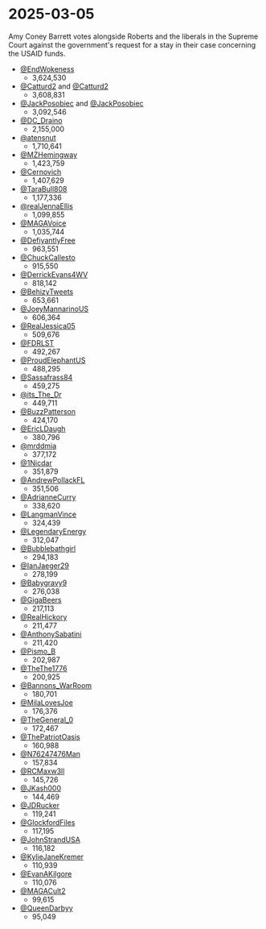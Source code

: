 # 2025-03-05
Amy Coney Barrett votes alongside Roberts and the liberals in the Supreme Court against the government's request for a stay in their case concerning the USAID funds.
- [@EndWokeness](https://x.com/EndWokeness/status/1897357014457835827)
	- 3,624,530
- [@Catturd2](https://x.com/catturd2/status/1897292692159390022) and [@Catturd2](https://x.com/catturd2/status/1877529548285165981)
	- 3,608,831
- [@JackPosobiec](https://x.com/JackPosobiec/status/1897338451114254710) and [@JackPosobiec](https://x.com/JackPosobiec/status/1897372206092751045)
	- 3,092,546
- [@DC_Draino](https://x.com/DC_Draino/status/1897341156478111792)
	- 2,155,000
- [@atensnut](https://x.com/atensnut/status/1897349850372641119)
	- 1,710,641
- [@MZHemingway](https://x.com/MZHemingway/status/1897310331699126335)
	- 1,423,759
- [@Cernovich](https://x.com/Cernovich/status/1897333453039001779)
	- 1,407,629
- [@TaraBull808](https://x.com/TaraBull808/status/1897384068783989160)
	- 1,177,336
- [@realJennaEllis](https://x.com/realJennaEllis/status/1897331787837431846)
	- 1,099,855
- [@MAGAVoice](https://x.com/MAGAVoice/status/1897343382596562945)
	- 1,035,744
- [@DefiyantlyFree](https://x.com/DefiyantlyFree/status/1897292116331782472)
	- 963,551
- [@ChuckCallesto](https://x.com/ChuckCallesto/status/1897342665630577049)
	- 915,550
- [@DerrickEvans4WV](https://x.com/DerrickEvans4WV/status/1897363640866750643)
	- 818,142
- [@BehizyTweets](https://x.com/BehizyTweets/status/1897309037525647710)
	- 653,661
- [@JoeyMannarinoUS](https://x.com/JoeyMannarinoUS/status/1897375565797318759)
	- 606,364
- [@RealJessica05](https://x.com/RealJessica05/status/1897369020363629036)
	- 509,676
- [@FDRLST](https://x.com/FDRLST/status/1897326024922456366)
	- 492,267
- [@ProudElephantUS](https://x.com/ProudElephantUS/status/1897383591677714454)
	- 488,295
- [@Sassafrass84](https://x.com/Sassafrass_84/status/1897345981668319399)
	- 459,275
- [@its_The_Dr](https://x.com/its_The_Dr/status/1897380026490015989)
	- 449,711
- [@BuzzPatterson](https://x.com/BuzzPatterson/status/1897349706516455725)
	- 424,170
- [@EricLDaugh](https://x.com/EricLDaugh/status/1897290717674037647)
	- 380,796
- [@mrddmia](https://x.com/mrddmia/status/1897336208717762737)
	- 377,172
- [@1Nicdar](https://x.com/1Nicdar/status/1897350129738547517)
	- 351,879
- [@AndrewPollackFL](https://x.com/AndrewPollackFL/status/1897312929898488084)
	- 351,506
- [@AdrianneCurry](https://x.com/AdrianneCurry/status/1897371147903361143)
	- 338,620
- [@LangmanVince](https://x.com/LangmanVince/status/1897302901267292461)
	- 324,439
- [@LegendaryEnergy](https://x.com/LegendaryEnergy/status/1897313191446896745)
	- 312,047
- [@Bubblebathgirl](https://x.com/bubblebathgirl/status/1897294266038403332)
	- 294,183
- [@IanJaeger29](https://x.com/IanJaeger29/status/1897310392973697305)
	- 278,199
- [@Babygravy9](https://x.com/Babygravy9/status/1897320803701809354)
	- 276,038
- [@GigaBeers](https://x.com/GigaBeers/status/1897332778842349609)
	- 217,113
- [@RealHickory](https://x.com/RealHickory/status/1897382226112950674)
	- 211,477
- [@AnthonySabatini](https://x.com/AnthonySabatini/status/1897357490758857020)
	- 211,420
- [@Pismo_B](https://x.com/Pismo_B/status/1897349270111707324)
	- 202,987
- [@TheThe1776](https://x.com/TheThe1776/status/1897359824251445733)
	- 200,925
- [@Bannons_WarRoom](https://x.com/Bannons_WarRoom/status/1897418228600889612)
	- 180,701
- [@MilaLovesJoe](https://x.com/MilaLovesJoe/status/1897376753452261518)
	- 176,376
- [@TheGeneral_0](https://x.com/TheGeneral_0/status/1897305988564500605)
	- 172,467
- [@ThePatriotOasis](https://x.com/ThePatriotOasis/status/1897340679225008264)
	- 160,988
- [@N76247476Man](https://x.com/N76247476Man/status/1897371740378165719)
	- 157,834
- [@RCMaxw3ll](https://x.com/RCMaxw3ll/status/1897296384451338376)
	- 145,726
- [@JKash000](https://x.com/JKash000/status/1897302276269859118)
	- 144,469
- [@JDRucker](https://x.com/JDRucker/status/1897379398741012743)
	- 119,241
- [@GlockfordFiles](https://x.com/GlockfordFiles/status/1897375569484112023)
	- 117,195
- [@JohnStrandUSA](https://x.com/JohnStrandUSA/status/1897305453966799055)
	- 116,182
- [@KylieJaneKremer](https://x.com/KylieJaneKremer/status/1897312653116428737)
	- 110,939
- [@EvanAKilgore](https://x.com/EvanAKilgore/status/1897329089712914690)
	- 110,076
- [@MAGACult2](https://x.com/MAGACult2/status/1897401975509069985)
	- 99,615
- [@QueenDarbyy](https://x.com/QueenDarbyy/status/1897356231754608721)
	- 95,049

